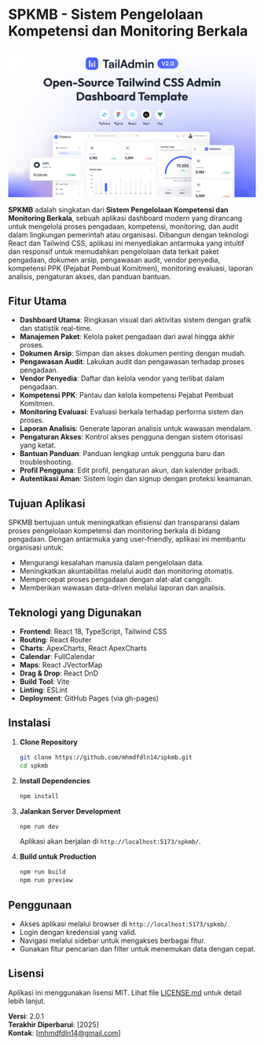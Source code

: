 # SPKMB - Sistem Pengelolaan Kompetensi dan Monitoring Berkala

![Banner](banner.png)

**SPKMB** adalah singkatan dari **Sistem Pengelolaan Kompetensi dan Monitoring Berkala**, sebuah aplikasi dashboard modern yang dirancang untuk mengelola proses pengadaan, kompetensi, monitoring, dan audit dalam lingkungan pemerintah atau organisasi. Dibangun dengan teknologi React dan Tailwind CSS, aplikasi ini menyediakan antarmuka yang intuitif dan responsif untuk memudahkan pengelolaan data terkait paket pengadaan, dokumen arsip, pengawasan audit, vendor penyedia, kompetensi PPK (Pejabat Pembuat Komitmen), monitoring evaluasi, laporan analisis, pengaturan akses, dan panduan bantuan.

## Fitur Utama

- **Dashboard Utama**: Ringkasan visual dari aktivitas sistem dengan grafik dan statistik real-time.
- **Manajemen Paket**: Kelola paket pengadaan dari awal hingga akhir proses.
- **Dokumen Arsip**: Simpan dan akses dokumen penting dengan mudah.
- **Pengawasan Audit**: Lakukan audit dan pengawasan terhadap proses pengadaan.
- **Vendor Penyedia**: Daftar dan kelola vendor yang terlibat dalam pengadaan.
- **Kompetensi PPK**: Pantau dan kelola kompetensi Pejabat Pembuat Komitmen.
- **Monitoring Evaluasi**: Evaluasi berkala terhadap performa sistem dan proses.
- **Laporan Analisis**: Generate laporan analisis untuk wawasan mendalam.
- **Pengaturan Akses**: Kontrol akses pengguna dengan sistem otorisasi yang ketat.
- **Bantuan Panduan**: Panduan lengkap untuk pengguna baru dan troubleshooting.
- **Profil Pengguna**: Edit profil, pengaturan akun, dan kalender pribadi.
- **Autentikasi Aman**: Sistem login dan signup dengan proteksi keamanan.

## Tujuan Aplikasi

SPKMB bertujuan untuk meningkatkan efisiensi dan transparansi dalam proses pengelolaan kompetensi dan monitoring berkala di bidang pengadaan. Dengan antarmuka yang user-friendly, aplikasi ini membantu organisasi untuk:
- Mengurangi kesalahan manusia dalam pengelolaan data.
- Meningkatkan akuntabilitas melalui audit dan monitoring otomatis.
- Mempercepat proses pengadaan dengan alat-alat canggih.
- Memberikan wawasan data-driven melalui laporan dan analisis.

## Teknologi yang Digunakan

- **Frontend**: React 18, TypeScript, Tailwind CSS
- **Routing**: React Router
- **Charts**: ApexCharts, React ApexCharts
- **Calendar**: FullCalendar
- **Maps**: React JVectorMap
- **Drag & Drop**: React DnD
- **Build Tool**: Vite
- **Linting**: ESLint
- **Deployment**: GitHub Pages (via gh-pages)

## Instalasi

1. **Clone Repository**
   ```bash
   git clone https://github.com/mhmdfdln14/spkmb.git
   cd spkmb
   ```

2. **Install Dependencies**
   ```bash
   npm install
   ```

3. **Jalankan Server Development**
   ```bash
   npm run dev
   ```
   Aplikasi akan berjalan di `http://localhost:5173/spkmb/`.

4. **Build untuk Production**
   ```bash
   npm run build
   npm run preview
   ```

## Penggunaan

- Akses aplikasi melalui browser di `http://localhost:5173/spkmb/`.
- Login dengan kredensial yang valid.
- Navigasi melalui sidebar untuk mengakses berbagai fitur.
- Gunakan fitur pencarian dan filter untuk menemukan data dengan cepat.


## Lisensi

Aplikasi ini menggunakan lisensi MIT. Lihat file [LICENSE.md](LICENSE.md) untuk detail lebih lanjut.


**Versi**: 2.0.1  
**Terakhir Diperbarui**: [2025]  
**Kontak**: [mhmdfdln14@gmail.com]

